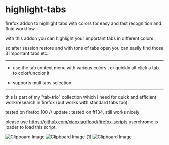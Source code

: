 # highlight-tabs
firefox addon to highlight tabs with colors for easy and fast recognition and fluid workflow

with this addon you can highlight your important tabs in different colors , 

so after session restore and with tons of tabs open you can easily find those 3 important tabs etc.

--------------------------

- use the tab context menu with various colors , or quickly alt click a tab to color/uncolor it 

- supports multitabs selection 

--------------------------

this is part of my "tab-trio" collection which i need for quick and efficient work/research in firefox (but works with standard tabs too).


tested on firefox 100 // update : tested on ff134, still works nicely

please use https://github.com/xiaoxiaoflood/firefox-scripts userchrome js loader to load this script. 


![Clipboard Image](https://user-images.githubusercontent.com/10765339/170868136-35dd7f22-0e86-4384-82b7-8b9715c764f4.png)
![Clipboard Image (1)](https://user-images.githubusercontent.com/10765339/170868223-e4004406-6cf1-4804-8b1f-04d570176b46.png)
![Clipboard Image](https://user-images.githubusercontent.com/10765339/170870824-46b36b54-262c-4bf3-b980-91a52de0db08.png)
